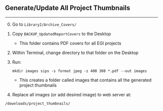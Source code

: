 ## Generate/Update All Project Thumbnails
---

0. Go to `Library2/Archive_Covers/`
0. Copy `BACKUP_UpdatedReportCovers` to the Desktop

   - This folder contains PDF covers for all EGI projects

0. Within Terminal, change directory to that folder on the Desktop
0. Run:

    <code>mkdir images
    sips -s format jpeg -z 400 308 *.pdf --out images
    </code>

    - This creates a folder called images that contains all the generated project thumbnails

0. Replace all images (or add desired image) to web server at:

  `/downloads/project_thumbnails/`

